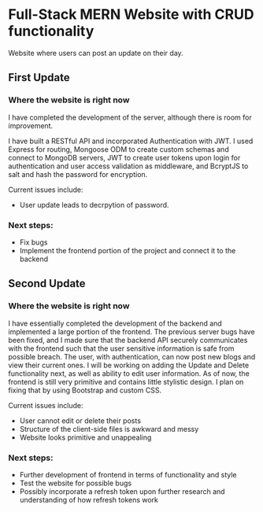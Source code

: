 # Full-Stack MERN Website with CRUD functionality

Website where users can post an update on their day. 

## First Update

### Where the website is right now

I have completed the development of the server, although there is room for improvement.

I have built a RESTful API and incorporated Authentication with JWT. I used Express for routing, Mongoose ODM to create custom schemas and connect to MongoDB servers, 
JWT to create user tokens upon login for authentication and user access validation as middleware, and BcryptJS to salt and hash the password for encryption.

Current issues include: 

- User update leads to decrpytion of password.

### Next steps:

- Fix bugs
- Implement the frontend portion of the project and connect it to the backend


## Second Update

### Where the website is right now

I have essentially completed the development of the backend and implemented a large portion of the frontend. The previous server bugs have been fixed, and I made sure that the backend API securely communicates with the frontend such that the user sensitive information is safe from possible breach. The user, with authentication, can now post new blogs and view their current ones. I will be working on adding the Update and Delete functionality next, as well as ability to edit user information. As of now, the frontend is still very primitive and contains little stylistic design. I plan on fixing that by using Bootstrap and custom CSS. 

Current issues include:

- User cannot edit or delete their posts
- Structure of the client-side files is awkward and messy
- Website looks primitive and unappealing

### Next steps:

- Further development of frontend in terms of functionality and style
- Test the website for possible bugs
- Possibly incorporate a refresh token upon further research and understanding of how refresh tokens work
